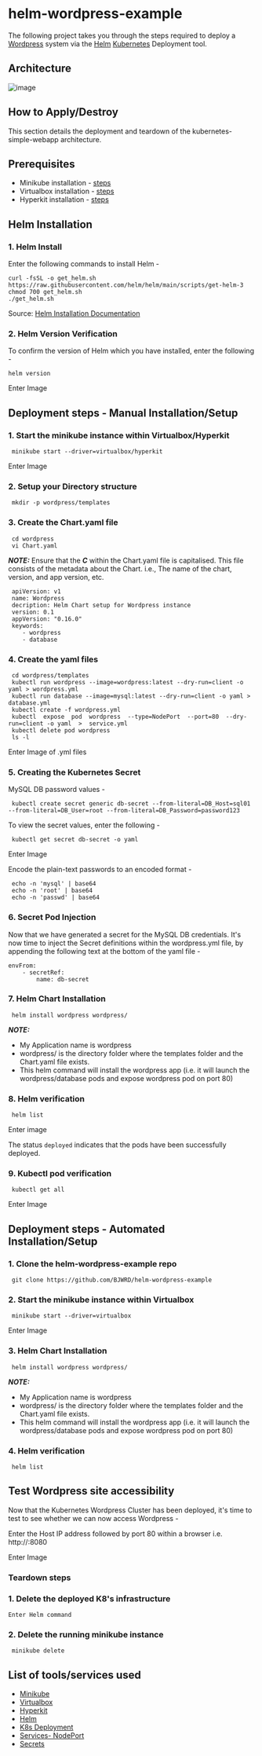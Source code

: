 # helm-wordpress-example
The following project takes you through the steps required to deploy a [Wordpress](https://wordpress.org/) system via the [Helm](https://helm.sh/) [Kubernetes](https://kubernetes.io/) Deployment tool.

## Architecture
![image](https://user-images.githubusercontent.com/83971386/208942748-439a100e-d25a-4f1e-8657-006a595548c9.png)

## How to Apply/Destroy
This section details the deployment and teardown of the kubernetes-simple-webapp architecture. 

## Prerequisites
* Minikube installation - [steps](https://minikube.sigs.k8s.io/docs/start/)
* Virtualbox installation - [steps](https://www.virtualbox.org/wiki/Downloads) 
* Hyperkit installation - [steps](https://minikube.sigs.k8s.io/docs/drivers/hyperkit/)

## Helm Installation

### 1. Helm Install
Enter the following commands to install Helm -

    curl -fsSL -o get_helm.sh https://raw.githubusercontent.com/helm/helm/main/scripts/get-helm-3
    chmod 700 get_helm.sh
    ./get_helm.sh
    
Source: [Helm Installation Documentation](https://helm.sh/docs/intro/install/)

### 2. Helm Version Verification
To confirm the version of Helm which you have installed, enter the following -

    helm version

Enter Image

## Deployment steps - Manual Installation/Setup

### 1. Start the minikube instance within Virtualbox/Hyperkit
     minikube start --driver=virtualbox/hyperkit

Enter Image

### 2. Setup your Directory structure
     mkdir -p wordpress/templates
     
### 3. Create the Chart.yaml file
     cd wordpress
     vi Chart.yaml

***NOTE:*** Ensure that the ***C*** within the Chart.yaml file is capitalised. This file consists of the metadata about the Chart. i.e., The name of the chart, version, and app version, etc.

     apiVersion: v1
     name: Wordpress
     decription: Helm Chart setup for Wordpress instance
     version: 0.1
     appVersion: "0.16.0"
     keywords:
        - wordpress
        - database

### 4. Create the yaml files
     cd wordpress/templates
     kubectl run wordpress --image=wordpress:latest --dry-run=client -o yaml > wordpress.yml
     kubectl run database --image=mysql:latest --dry-run=client -o yaml > database.yml
     kubectl create -f wordpress.yml
     kubectl  expose  pod  wordpress  --type=NodePort  --port=80  --dry-run=client -o yaml  >  service.yml
     kubectl delete pod wordpress
     ls -l
 
Enter Image of .yml files

### 5. Creating the Kubernetes Secret
MySQL DB password values -

     kubectl create secret generic db-secret --from-literal=DB_Host=sql01 --from-literal=DB_User=root --from-literal=DB_Password=password123
     
To view the secret values, enter the following -

     kubectl get secret db-secret -o yaml

Enter Image 

Encode the plain-text passwords to an encoded format  -

     echo -n 'mysql' | base64
     echo -n 'root' | base64
     echo -n 'passwd' | base64

### 6. Secret Pod Injection
Now that we have generated a secret for the MySQL DB credentials. It's now time to inject the Secret definitions within the wordpress.yml file, by appending the following text at the bottom of the yaml file -

    envFrom:
        - secretRef:
            name: db-secret

### 7. Helm Chart Installation
     helm install wordpress wordpress/
     
***NOTE:*** 
* My Application name is wordpress 
* wordpress/ is the directory folder where the templates folder and the Chart.yaml file exists.
* This helm command will install the wordpress app (i.e. it will launch the wordpress/database pods and expose wordpress pod on port 80)
     
### 8. Helm verification
     helm list

Enter image

The status `deployed` indicates that the pods have been successfully deployed.

### 9. Kubectl pod verification
     kubectl get all
     
Enter Image

## Deployment steps - Automated Installation/Setup

###	1. Clone the helm-wordpress-example repo
     git clone https://github.com/BJWRD/helm-wordpress-example

### 2. Start the minikube instance within Virtualbox
     minikube start --driver=virtualbox

Enter Image

### 3. Helm Chart Installation
     helm install wordpress wordpress/
     
***NOTE:*** 
* My Application name is wordpress 
* wordpress/ is the directory folder where the templates folder and the Chart.yaml file exists.
* This helm command will install the wordpress app (i.e. it will launch the wordpress/database pods and expose wordpress pod on port 80)
     
### 4. Helm verification
     helm list

## Test Wordpress site accessibility
Now that the Kubernetes Wordpress Cluster has been deployed, it's time to test to see whether we can now access Wordpress -

Enter the Host IP address followed by port 80 within a browser i.e. http://<Host IP>:8080

   Enter Image

### Teardown steps

### 1. Delete the deployed K8's infrastructure
    Enter Helm command
    
### 2.  Delete the running minikube instance
     minikube delete

## List of tools/services used
* [Minikube](https://minikube.sigs.k8s.io/docs/)
* [Virtualbox](https://www.virtualbox.org/wiki/Downloads)
* [Hyperkit](https://minikube.sigs.k8s.io/docs/drivers/hyperkit/)
* [Helm](https://helm.sh/)
* [K8s Deployment](https://kubernetes.io/docs/concepts/workloads/controllers/deployment/)
* [Services- NodePort](https://kubernetes.io/docs/concepts/services-networking/service/)
* [Secrets](https://kubernetes.io/docs/concepts/configuration/secret/)
